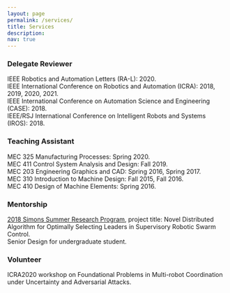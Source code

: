 ```yaml
---
layout: page
permalink: /services/
title: Services 
description: 
nav: true
---
```


### Delegate Reviewer

IEEE Robotics and Automation Letters (RA-L): 2020.  
IEEE International Conference on Robotics and Automation (ICRA): 2018, 2019, 2020, 2021.  
IEEE International Conference on Automation Science and Engineering (CASE): 2018.  
IEEE/RSJ International Conference on Intelligent Robots and Systems (IROS): 2018.  

### Teaching Assistant

MEC 325 Manufacturing Processes: Spring 2020.  
MEC 411 Control System Analysis and Design: Fall 2019.  
MEC 203 Engineering Graphics and CAD: Spring 2016, Spring 2017.  
MEC 310 Introduction to Machine Design: Fall 2015, Fall 2016.  
MEC 410 Design of Machine Elements: Spring 2016.  

### Mentorship

<a href="https://www.stonybrook.edu/commcms/simons/simonsfellows/_pdfs/Simons%20Program%20Summer%202018.pdf" target="_blank">2018 Simons Summer Research Program</a>, project title: Novel Distributed Algorithm for Optimally Selecting Leaders in Supervisory Robotic Swarm Control.  
Senior Design for undergraduate student.

### Volunteer

ICRA2020 workshop on Foundational Problems in Multi-robot Coordination under Uncertainty
and Adversarial Attacks.
